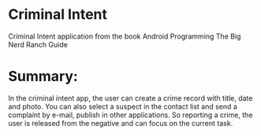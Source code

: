 # Criminal Intent

Criminal Intent application from the book Android Programming The Big Nerd Ranch Guide

# Summary:
  In the criminal intent app, the user can create a crime record with title, date and photo.
  You can also select a suspect in the contact list and send a complaint by e-mail,
publish in other applications.
  So reporting a crime, the user is released from the negative and can focus on the current task.